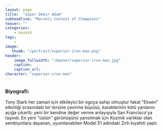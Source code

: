 ```yaml
---
layout: page
title:  "Süper Demir Adam"
subheadline: "Marvels Contest of Champions"
teaser: ""
categories:
    - kozmik
tags:
    -
image:
   thumb: "/portrait/superior-iron-man.png"
header:
    image_fullwidth: "/banner/superior-iron-man.jpg"
    caption: 
    caption_url:  
character: "superior-iron-man"
---
```


### Biyografi:

Tony Stark her zaman için etkileyici bir egoya sahip olmuştur fakat \"Eksen\" etkinliği sırasındaki bir tersine çevirme büyüsü, karakterinin kötü yanlarını açığa çıkarttı; yeni bir kendine değer verme anlayışıyla San Francisco'ya taşındı. En yeni \"üstün\" görünüşünü yansıtmak için Kozmik varlıklar olan sembiyotlara dayanan, uyumlanabilen Model 51 adındaki Zırh kıyafeti yaptı.
